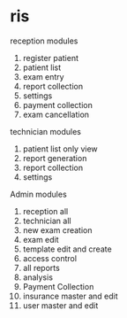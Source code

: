 # ris

reception modules

1. register patient 
2. patient list
3. exam entry
4. report collection
5. settings
6. payment collection
7. exam cancellation

technician modules

1. patient list only view
2. report generation
3. report collection
4. settings

Admin modules

1. reception all
2. technician all
3. new exam creation 
4. exam edit
5. template edit and create
6. access control
7. all reports
8. analysis
9. Payment Collection
10. insurance master and edit
11. user master and edit